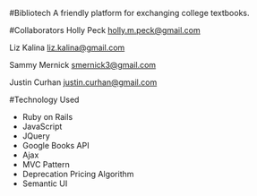#Bibliotech
A friendly platform for exchanging college textbooks. 

#Collaborators 
Holly Peck 
holly.m.peck@gmail.com

Liz Kalina 
liz.kalina@gmail.com

Sammy Mernick
smernick3@gmail.com

Justin Curhan
justin.curhan@gmail.com

#Technology Used
- Ruby on Rails
- JavaScript
- JQuery 
- Google Books API
- Ajax
- MVC Pattern 
- Deprecation Pricing Algorithm
- Semantic UI
